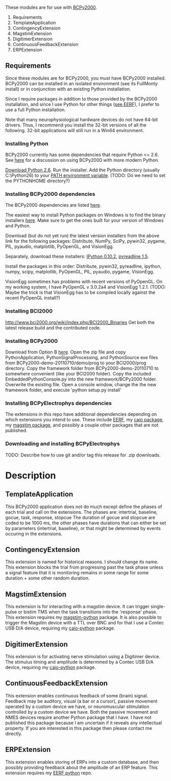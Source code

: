 These modules are for use with [BCPy2000](http://bci2000.org/downloads/BCPy2000/BCPy2000.html).

1. Requirements
2. TemplateApplication
3. ContingencyExtension
4. MagstimExtension
5. DigitimerExtension
6. ContinuousFeedbackExtension
7. ERPExtension

## Requirements
Since these modules are for BCPy2000, you must have BCPy2000 installed.
BCPy2000 can be installed in an isolated environment (see its FullMonty install) or in conjunction
with an existing Python installation.

Since I require packages in addition to those provided by the BCPy2000 installation, and since I use
Python for other things ([see EERF](https://github.com/cboulay/EERF)), I prefer to use a full
Python installation.

Note that many neurophysiological hardware devices do not have 64-bit drivers. Thus, I recommend
you install the 32-bit versions of all the following. 32-bit applications will still run in
a Win64 environment.

### Installing Python
BCPy2000 currently has some dependencies that require Python <= 2.6.
See [here](http://www.bci2000.org/phpbb/viewtopic.php?f=1&t=1330) for a discussion
on using BCPy2000 with more modern Python.

[Download Python 2.6](http://www.python.org/download/releases/2.6.6/).
Run the installer.
Add the Python directory (usually C:\Python26) to your [PATH environment variable](http://www.computerhope.com/issues/ch000549.htm).
(TODO: Do we need to set the PYTHONHOME directory?)

### Installing BCPy2000 dependencies
The BCPy2000 dependencies are listed [here](http://bci2000.org/downloads/BCPy2000/Python_Packages.html).

The easiest way to install Python packages on Windows is to find the binary installers [here](http://www.lfd.uci.edu/~gohlke/pythonlibs/).
Make sure to get the ones built for your version of Windows and Python.

Download (but do not yet run) the latest version installers from the above link for the following packages:
Distribute, NumPy, SciPy, pywin32, pygame, PIL, pyaudio, matplotlib, PyOpenGL, and VisionEgg.

Separately, download these installers:
[IPython 0.10.2](http://archive.ipython.org/release/0.10.2/ipython-0.10.2.win32-setup.exe),
[pyreadline 1.5](http://pypi.python.org/packages/any/p/pyreadline/pyreadline-1.5-win32-setup.exe).

Install the packages in this order:
Distribute, pywin32, pyreadline, ipython, numpy, scipy, matplotlib, PyOpenGL, PIL, pyaudio, pygame, VisionEgg.

VisionEgg sometimes has problems with recent versions of PyOpenGL. On my working system, I have PyOpenGL v 3.0.2a4 and VisionEgg 1.2.1.
(TODO: Maybe the trick is that VisionEgg has to be compiled locally against the recent PyOpenGL install?)

### Installing BCI2000
http://www.bci2000.org/wiki/index.php/BCI2000_Binaries
Get both the latest release build and the contributed code.

### Installing BCPy2000
Download from Option B [here](http://bci2000.org/downloads/BCPy2000/Download.html).
Open the zip file and copy PythonApplication, PythonSignalProcessing, and PythonSource exe files
from BCPy2000-demo-20110710/demo/prog to your BCI2000/prog directory.
Copy the framework folder from BCPy2000-demo-20110710 to somewhere convenient (like your BCI2000 folder).
Copy the included EmbeddedPythonConsole.py into the new framework/BCPy2000 folder. Overwrite the existing file.
Open a console window, change the the new framework folder, and execute
'python setup.py install'

### Installing BCPyElectrophys dependencies
The extensions in this repo have additional dependencies depending on which extensions you intend to use.
These include [EERF](https://github.com/cboulay/EERF),
 my [caio package](https://github.com/cboulay/caio-python),
 my [magstim package](https://github.com/cboulay/magstim-python),
 and possibly a couple other packages that are not published.

### Downloading and installing BCPyElectrophys
TODO: Describe how to use git and/or tag this release for .zip downloads.

# Description

## TemplateApplication

This BCPy2000 application does not do much except define the phases of each trial
and call on the extensions.
The phases are: intertrial, baseline, gocue, task, response, stopcue
The duration of gocue and stopcue are coded to be 1000 ms, the other phases have durations
that can either be set by parameters (intertrial, baseline), or that might be determined
by events occuring in the extensions.

## ContingencyExtension

This extension is named for historical reasons. I should change its name.
This extension blocks the trial from progressing past the task phase
unless a signal feature that it is monitoring remains in some range for
some duration + some other random duration.

## MagstimExtension

This extension is for interacting with a magstim device. It can trigger single-pulse
or bistim TMS when the task transitions into the 'response' phase. This extension
requires my [magstim-python](https://github.com/cboulay/magstim-python) package. It is also
possible to trigger the Magstim device with a TTL over BNC and for that I use a
Contec USB D/A device, requiring my [caio-python](https://github.com/cboulay/caio-python) package.

## DigitimerExtension

This extension is for activating nerve stimulation using a Digitimer device. The stimulus
timing and amplitude is determined by a Contec USB D/A device, requiring my
[caio-python](https://github.com/cboulay/caio-python) package.

## ContinuousFeedbackExtension

This extension enables continuous feedback of some (brain) signal. Feedback may be auditory,
visual (a bar or a cursor), passive movement operated by a custom device we have,
or neuromuscular stimulation controlled by a custom device we have. Both the passive movement
and NMES devices require another Python package that I have. I have not published this
package because I am uncertain if it reveals any intellectual property. If you are
interested in this package then please contact me directly.

## ERPExtension

This extension enables storing of ERPs into a custom database, and then
possibly providing feedback about the amplitude of an ERP feature. This
extension requires my [EERF python](https://github.com/cboulay/EERF) repo.